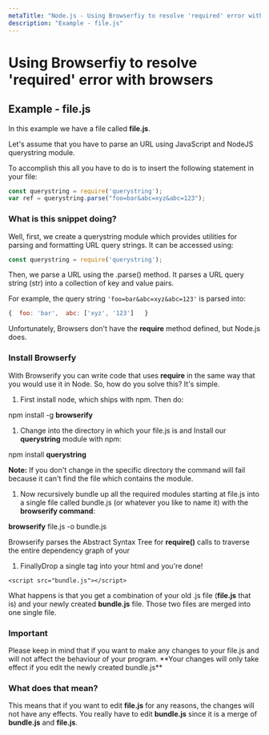 ```yaml
---
metaTitle: "Node.js - Using Browserfiy to resolve 'required' error with browsers"
description: "Example - file.js"
---
```


# Using Browserfiy to resolve 'required' error with browsers



## Example - file.js


In this example we have a file called **file.js**.

Let's assume that you have to parse an URL using JavaScript and NodeJS querystring module.

To accomplish this all you have to do is to insert the following statement in your file:

```js
const querystring = require('querystring'); 
var ref = querystring.parse("foo=bar&abc=xyz&abc=123");

```

### What is this snippet doing?

Well, first, we create a querystring module which provides utilities for parsing and formatting URL query strings. It can be accessed using:

```js
const querystring = require('querystring'); 

```

Then, we parse a URL using the .parse() method. It parses a URL query string (str) into a collection of key and value pairs.

For example, the query string `'foo=bar&abc=xyz&abc=123'` is parsed into:

```js
{  foo: 'bar',  abc: ['xyz', '123']   }

```

Unfortunately, Browsers don't have the **require** method defined, but Node.js does.

### Install Browserfy

With Browserify you can write code that uses **require** in the same way that you would use it in Node.
So, how do you solve this? It's simple.

1. First install node, which ships with npm. Then do:

> 
npm install -g **browserify**


1. Change into the directory in which your file.js is and Install our **querystring** module with npm:

> 
npm install **querystring**


**Note:** If you don't change in the specific directory the command will fail because it can't find the file which contains the module.

1. Now recursively bundle up all the required modules starting at file.js into a single file called bundle.js (or whatever you like to name it) with the **browserify command**:

> 
**browserify** file.js -o bundle.js


Browserify parses the Abstract Syntax Tree for **require()** calls to traverse the entire dependency graph of your

1. FinallyDrop a single  tag into your html and you're done!

> 
`<script src="bundle.js"></script>`


What happens is that you get a combination of your old .js file (**file.js** that is) and your newly created **bundle.js** file. Those two files are merged into one single file.

> 
<h3>Important</h3>
Please keep in mind that if you want to make any changes to your file.js and will not affect the behaviour of your program. **Your changes will only take effect if you edit the newly created bundle.js**


### What does that mean?

This means that if you want to edit **file.js** for any reasons, the changes will not have any effects. You really have to edit **bundle.js** since it is a merge of **bundle.js** and **file.js**.


